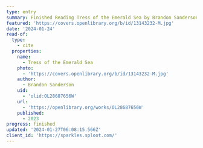 ```yaml
---
type: entry
summary: Finished Reading Tress of the Emerald Sea by Brandon Sanderson
featured: 'https://covers.openlibrary.org/b/id/13143232-M.jpg'
date: '2024-01-24'
read-of:
  type:
    - cite
  properties:
    name:
      - Tress of the Emerald Sea
    photo:
      - 'https://covers.openlibrary.org/b/id/13143232-M.jpg'
    author:
      - Brandon Sanderson
    uid:
      - 'olid:OL28687656W'
    url:
      - 'https://openlibrary.org/works/OL28687656W'
    published:
      - 2023
progress: finished
updated: '2024-01-27T06:08:15.566Z'
client_id: 'https://sparkles.sploot.com/'
---
```


